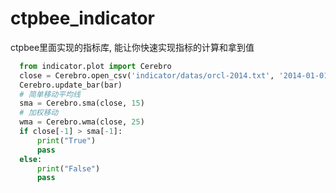 # ctpbee_indicator
ctpbee里面实现的指标库, 能让你快速实现指标的计算和拿到值 

```python
  from indicator.plot import Cerebro
  close = Cerebro.open_csv('indicator/datas/orcl-2014.txt', '2014-01-01')
  Cerebro.update_bar(bar)
  # 简单移动平均线
  sma = Cerebro.sma(close, 15)
  # 加权移动
  wma = Cerebro.wma(close, 25)
  if close[-1] > sma[-1]:
      print("True")
      pass
  else:
      print("False")
      pass

```
